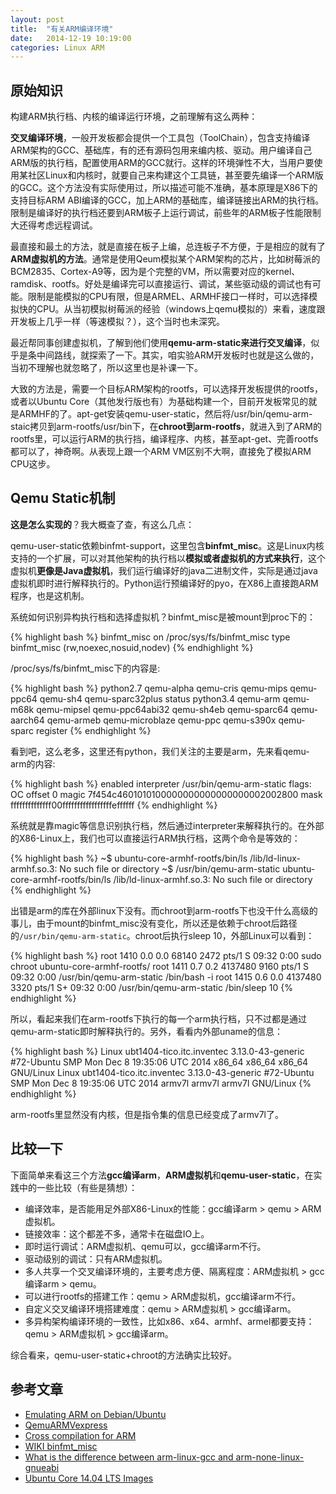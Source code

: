 ```yaml
---
layout: post
title:  "有关ARM编译环境"
date:   2014-12-19 10:19:00
categories: Linux ARM
---
```



原始知识
----
构建ARM执行档、内核的编译运行环境，之前理解有这么两种：

**交叉编译环境**，一般开发板都会提供一个工具包（ToolChain），包含支持编译ARM架构的GCC、基础库，有的还有源码包用来编内核、驱动。用户编译自己ARM版的执行档，配置使用ARM的GCC就行。这样的环境弹性不大，当用户要使用某社区Linux和内核时，就要自己来构建这个工具链，甚至要先编译一个ARM版的GCC。这个方法没有实际使用过，所以描述可能不准确，基本原理是X86下的支持目标ARM ABI编译的GCC，加上ARM的基础库，编译链接出ARM的执行档。限制是编译好的执行档还要到ARM板子上运行调试，前些年的ARM板子性能限制大还得考虑远程调试。

最直接和最土的方法，就是直接在板子上编，总连板子不方便，于是相应的就有了**ARM虚拟机的方法**。通常是使用Qeum模拟某个ARM架构的芯片，比如树莓派的BCM2835、Cortex-A9等，因为是个完整的VM，所以需要对应的kernel、ramdisk、rootfs。好处是编译完可以直接运行、调试，某些驱动级的调试也有可能。限制是能模拟的CPU有限，但是ARMEL、ARMHF接口一样时，可以选择模拟快的CPU。从当初模拟树莓派的经验（windows上qemu模拟的）来看，速度跟开发板上几乎一样（等速模拟？），这个当时也未深究。

最近帮同事创建虚拟机，了解到他们使用**qemu-arm-static来进行交叉编译**，似乎是条中间路线，就探索了一下。其实，咱实验ARM开发板时也就是这么做的，当初不理解也就忽略了，所以这里也是补课一下。

大致的方法是，需要一个目标ARM架构的rootfs，可以选择开发板提供的rootfs，或者以Ubuntu Core（其他发行版也有）为基础构建一个，目前开发板常见的就是ARMHF的了。apt-get安装qemu-user-static，然后将/usr/bin/qemu-arm-staic拷贝到arm-rootfs/usr/bin下，在**chroot到arm-rootfs**，就进入到了ARM的rootfs里，可以运行ARM的执行挡，编译程序、内核，甚至apt-get、完善rootfs都可以了，神奇啊。从表现上跟一个ARM VM区别不大啊，直接免了模拟ARM CPU这步。


Qemu Static机制
----
**这是怎么实现的**？我大概查了查，有这么几点：

qemu-user-static依赖binfmt-support，这里包含**binfmt_misc**。这是Linux内核支持的一个扩展，可以对其他架构的执行档以**模拟或者虚拟机的方式来执行**，这个虚拟机**更像是Java虚拟机**，我们运行编译好的java二进制文件，实际是通过java虚拟机即时进行解释执行的。Python运行预编译好的pyo，在X86上直接跑ARM程序，也是这机制。

系统如何识别异构执行档和选择虚拟机？binfmt_misc是被mount到proc下的：

{% highlight bash %}
binfmt_misc on /proc/sys/fs/binfmt_misc type binfmt_misc (rw,noexec,nosuid,nodev)
{% endhighlight %}

/proc/sys/fs/binfmt_misc下的内容是:

{% highlight bash %}
python2.7     qemu-alpha  qemu-cris        qemu-mips    qemu-ppc64       qemu-sh4    qemu-sparc32plus  status
python3.4     qemu-arm    qemu-m68k        qemu-mipsel  qemu-ppc64abi32  qemu-sh4eb  qemu-sparc64
qemu-aarch64  qemu-armeb  qemu-microblaze  qemu-ppc     qemu-s390x       qemu-sparc  register
{% endhighlight %}

看到吧，这么老多，这里还有python，我们关注的主要是arm，先来看qemu-arm的内容:

{% highlight bash %}
enabled
interpreter /usr/bin/qemu-arm-static
flags: OC
offset 0
magic 7f454c4601010100000000000000000002002800
mask ffffffffffffff00fffffffffffffffffeffffff
{% endhighlight %}

系统就是靠magic等信息识别执行档，然后通过interpreter来解释执行的。在外部的X86-Linux上，我们也可以直接运行ARM执行档，这两个命令是等效的：

{% highlight bash %}
~$ ubuntu-core-armhf-rootfs/bin/ls
/lib/ld-linux-armhf.so.3: No such file or directory
~$ /usr/bin/qemu-arm-static ubuntu-core-armhf-rootfs/bin/ls
/lib/ld-linux-armhf.so.3: No such file or directory
{% endhighlight %}

出错是arm的库在外部linux下没有。而chroot到arm-rootfs下也没干什么高级的事儿，由于mount的binfmt_misc没有变化，所以还是依赖于chroot后路径的`/usr/bin/qemu-arm-static`。chroot后执行sleep 10，外部Linux可以看到：

{% highlight bash %}
root      1410  0.0  0.0  68140  2472 pts/1    S    09:32   0:00 sudo chroot ubuntu-core-armhf-rootfs/
root      1411  0.7  0.2 4137480 9160 pts/1    S    09:32   0:00 /usr/bin/qemu-arm-static /bin/bash -i
root      1415  0.6  0.0 4137480 3320 pts/1    S+   09:32   0:00 /usr/bin/qemu-arm-static /bin/sleep 10
{% endhighlight %}

所以，看起来我们在arm-rootfs下执行的每一个arm执行档，只不过都是通过qemu-arm-static即时解释执行的。另外，看看内外部uname的信息：

{% highlight bash %}
Linux ubt1404-tico.itc.inventec 3.13.0-43-generic #72-Ubuntu SMP Mon Dec 8 19:35:06 UTC 2014 x86_64 x86_64 x86_64 GNU/Linux
Linux ubt1404-tico.itc.inventec 3.13.0-43-generic #72-Ubuntu SMP Mon Dec 8 19:35:06 UTC 2014 armv7l armv7l armv7l GNU/Linux
{% endhighlight %}

arm-rootfs里显然没有内核，但是指令集的信息已经变成了armv7l了。


比较一下
----
下面简单来看这三个方法**gcc编译arm**，**ARM虚拟机**和**qemu-user-static**，在实践中的一些比较（有些是猜想）：

* 编译效率，是否能用足外部X86-Linux的性能：gcc编译arm > qemu > ARM虚拟机。
* 链接效率：这个都差不多，通常卡在磁盘IO上。
* 即时运行调试：ARM虚拟机、qemu可以，gcc编译arm不行。
* 驱动级别的调试：只有ARM虚拟机。
* 多人共享一个交叉编译环境的，主要考虑方便、隔离程度：ARM虚拟机 > gcc编译arm > qemu。
* 可以进行rootfs的搭建工作：qemu > ARM虚拟机，gcc编译arm不行。
* 自定义交叉编译环境搭建难度：qemu > ARM虚拟机 > gcc编译arm。
* 多异构架构编译环境的一致性，比如x86、x64、armhf、armel都要支持：qemu > ARM虚拟机 > gcc编译arm。

综合看来，qemu-user-static+chroot的方法确实比较好。

参考文章
----
* [Emulating ARM on Debian/Ubuntu](https://gist.github.com/bdsatish/7476239) 
* [QemuARMVexpress](https://wiki.ubuntu.com/Kernel/Dev/QemuARMVexpress) 
* [Cross compilation for ARM](http://community.arm.com/groups/embedded/blog/2013/11/21/cross-compilation-for-arm) 
* [WIKI binfmt_misc](http://en.wikipedia.org/wiki/Binfmt_misc) 
* [What is the difference between arm-linux-gcc and arm-none-linux-gnueabi](http://stackoverflow.com/questions/13797693/what-is-the-difference-between-arm-linux-gcc-and-arm-none-linux-gnueabi) 
* [Ubuntu Core 14.04 LTS Images](http://cdimage.ubuntu.com/ubuntu-core/releases/14.04/release/) 

